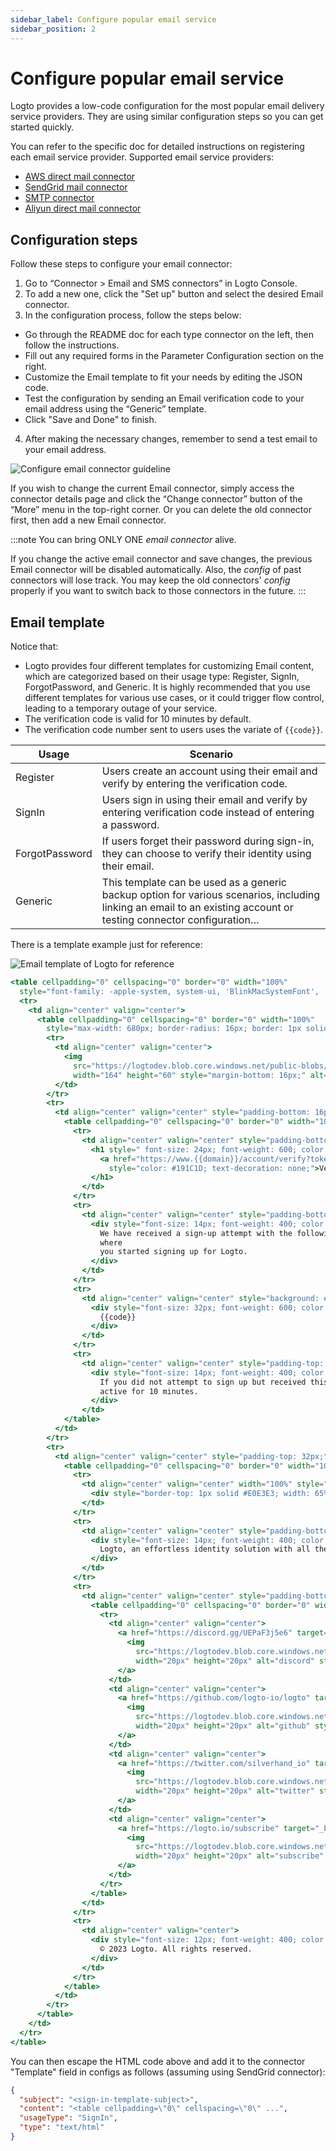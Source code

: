 ```yaml
---
sidebar_label: Configure popular email service
sidebar_position: 2
---
```


# Configure popular email service

Logto provides a low-code configuration for the most popular email delivery service providers. They are using similar configuration steps so you can get started quickly.

You can refer to the specific doc for detailed instructions on registering each email service provider. Supported email service providers:

- [AWS direct mail connector](https://github.com/logto-io/logto/tree/master/packages/connectors/connector-aws-ses)
- [SendGrid mail connector](https://github.com/logto-io/logto/tree/master/packages/connectors/connector-sendgrid-email)
- [SMTP connector](https://github.com/logto-io/logto/tree/master/packages/connectors/connector-smtp)
- [Aliyun direct mail connector](https://github.com/logto-io/logto/tree/master/packages/connectors/connector-aliyun-dm)

## Configuration steps

Follow these steps to configure your email connector:

1. Go to “Connector > Email and SMS connectors” in Logto Console.
2. To add a new one, click the "Set up" button and select the desired Email connector.
3. In the configuration process, follow the steps below:

- Go through the README doc for each type connector on the left, then follow the instructions.
- Fill out any required forms in the Parameter Configuration section on the right.
- Customize the Email template to fit your needs by editing the JSON code.
- Test the configuration by sending an Email verification code to your email address using the “Generic” template.
- Click "Save and Done" to finish.

4. After making the necessary changes, remember to send a test email to your email address.

![Configure email connector guideline](../assets/configure-email-connector-guideline.png)

If you wish to change the current Email connector, simply access the connector details page and click the “Change connector” button of the “More” menu in the top-right corner. Or you can delete the old connector first, then add a new Email connector.

:::note
You can bring ONLY ONE _email connector_ alive.

If you change the active email connector and save changes, the previous Email connector will be disabled automatically. Also, the _config_ of past connectors will lose track. You may keep the old connectors' _config_ properly if you want to switch back to those connectors in the future.
:::

## Email template

Notice that:

- Logto provides four different templates for customizing Email content, which are categorized based on their usage type: Register, SignIn, ForgotPassword, and Generic. It is highly recommended that you use different templates for various use cases, or it could trigger flow control, leading to a temporary outage of your service.
- The verification code is valid for 10 minutes by default.
- The verification code number sent to users uses the variate of `{{code}}`.

| Usage          | Scenario                                                                                                                                                          |
| -------------- | ----------------------------------------------------------------------------------------------------------------------------------------------------------------- |
| Register       | Users create an account using their email and verify by entering the verification code.                                                                           |
| SignIn         | Users sign in using their email and verify by entering verification code instead of entering a password.                                                          |
| ForgotPassword | If users forget their password during sign-in, they can choose to verify their identity using their email.                                                        |
| Generic        | This template can be used as a generic backup option for various scenarios, including linking an email to an existing account or testing connector configuration… |

There is a template example just for reference:

![Email template of Logto for reference](../assets/email-template-of-Logto-for-reference.webp)

```jsx
<table cellpadding="0" cellspacing="0" border="0" width="100%"
  style="font-family: -apple-system, system-ui, 'BlinkMacSystemFont', 'Segoe UI', 'Roboto', 'Arial', sans-serif;">
  <tr>
    <td align="center" valign="center">
      <table cellpadding="0" cellspacing="0" border="0" width="100%"
        style="max-width: 680px; border-radius: 16px; border: 1px solid #E0E3E3; padding: 32px; background-color: #FFFFFF;">
        <tr>
          <td align="center" valign="center">
            <img
              src="https://logtodev.blob.core.windows.net/public-blobs/default/r2a6qctI3lmG/2023/03/16/7Sf0Kx1N/logto_light.png"
              width="164" height="60" style="margin-bottom: 16px;" alt="logto" />
          </td>
        </tr>
        <tr>
          <td align="center" valign="center" style="padding-bottom: 16px;">
            <table cellpadding="0" cellspacing="0" border="0" width="100%" style="padding: 16px 32px;">
              <tr>
                <td align="center" valign="center" style="padding-bottom: 20px;">
                  <h1 style=" font-size: 24px; font-weight: 600; color: #191C1D; line-height: 32px;">
                    <a href="https://www.{{domain}}/account/verify?token={{token}}"
                      style="color: #191C1D; text-decoration: none;">Verify your email to sign up for Logto</a>
                  </h1>
                </td>
              </tr>
              <tr>
                <td align="center" valign="center" style="padding-bottom: 20px;">
                  <div style="font-size: 14px; font-weight: 400; color: #191C1D;  line-height: 20px;">
                    We have received a sign-up attempt with the following code. Please enter it in the browser window
                    where
                    you started signing up for Logto.
                  </div>
                </td>
              </tr>
              <tr>
                <td align="center" valign="center" style="background: #EFF1F1; padding: 35px; border-radius: 12px;">
                  <div style="font-size: 32px; font-weight: 600; color: #191C1D;  line-height: 40px;">
                    {{code}}
                  </div>
                </td>
              </tr>
              <tr>
                <td align="center" valign="center" style="padding-top: 20px;">
                  <div style="font-size: 14px; font-weight: 400; color: #747778; line-height: 20px;">
                    If you did not attempt to sign up but received this email, please disregard it. The code will remain
                    active for 10 minutes.
                  </div>
                </td>
            </table>
          </td>
        </tr>
        <tr>
          <td align="center" valign="center" style="padding-top: 32px;">
            <table cellpadding="0" cellspacing="0" border="0" width="100%">
              <tr>
                <td align="center" valign="center" width="100%" style="padding-bottom: 16px;">
                  <div style="border-top: 1px solid #E0E3E3; width: 65%;"></div>
                </td>
              </tr>
              <tr>
                <td align="center" valign="center" style="padding-bottom: 16px;">
                  <div style="font-size: 14px; font-weight: 400; color: #747778;  line-height: 20px;">
                    Logto, an effortless identity solution with all the features you need.
                  </div>
                </td>
              </tr>
              <tr>
                <td align="center" valign="center" style="padding-bottom: 16px;">
                  <table cellpadding="0" cellspacing="0" border="0" width="200px">
                    <tr>
                      <td align="center" valign="center">
                        <a href="https://discord.gg/UEPaF3j5e6" target="_blank" rel="noopener">
                          <img
                            src="https://logtodev.blob.core.windows.net/public-blobs/default/r2a6qctI3lmG/2023/03/16/oPAkDBTF/discord.png"
                            width="20px" height="20px" alt="discord" style="object-fit: contain;" />
                        </a>
                      </td>
                      <td align="center" valign="center">
                        <a href="https://github.com/logto-io/logto" target="_blank" rel="noopener">
                          <img
                            src="https://logtodev.blob.core.windows.net/public-blobs/default/r2a6qctI3lmG/2023/03/16/ZwpzN1WU/github.png"
                            width="20px" height="20px" alt="github" style="object-fit: contain;" />
                        </a>
                      </td>
                      <td align="center" valign="center">
                        <a href="https://twitter.com/silverhand_io" target="_blank" rel="noopener">
                          <img
                            src="https://logtodev.blob.core.windows.net/public-blobs/default/r2a6qctI3lmG/2023/03/16/yoscEXbx/twitter.png"
                            width="20px" height="20px" alt="twitter" style="object-fit: contain;" />
                        </a>
                      </td>
                      <td align="center" valign="center">
                        <a href="https://logto.io/subscribe" target="_blank" rel="noopener">
                          <img
                            src="https://logtodev.blob.core.windows.net/public-blobs/default/r2a6qctI3lmG/2023/03/16/Us1blUfD/subscribe.png"
                            width="20px" height="20px" alt="subscribe" style="object-fit: contain;" />
                        </a>
                      </td>
                    </tr>
                  </table>
                </td>
              </tr>
              <tr>
                <td align="center" valign="center">
                  <div style="font-size: 12px; font-weight: 400; color: #747778; line-height: 16px;">
                    © 2023 Logto. All rights reserved.
                  </div>
                </td>
              </tr>
            </table>
          </td>
        </tr>
      </table>
    </td>
  </tr>
</table>
```

You can then escape the HTML code above and add it to the connector "Template" field in configs as follows (assuming using SendGrid connector):

```json
{
  "subject": "<sign-in-template-subject>",
  "content": "<table cellpadding=\"0\" cellspacing=\"0\" ...",
  "usageType": "SignIn",
  "type": "text/html"
}
```
